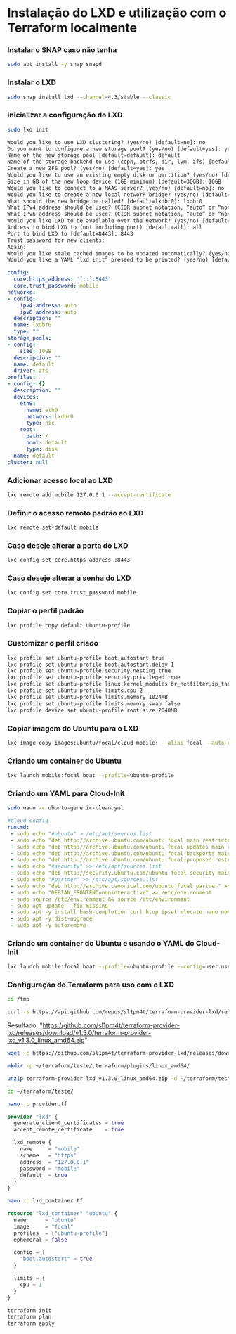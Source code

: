 # Instalação do LXD e utilização com o Terraform localmente

### Instalar o SNAP caso não tenha

```bash
sudo apt install -y snap snapd
```

### Instalar o LXD

```bash
sudo snap install lxd --channel=4.3/stable --classic
```

### Inicializar a configuração do LXD

```bash
sudo lxd init
```

```txt
Would you like to use LXD clustering? (yes/no) [default=no]: no
Do you want to configure a new storage pool? (yes/no) [default=yes]: yes
Name of the new storage pool [default=default]: default
Name of the storage backend to use (ceph, btrfs, dir, lvm, zfs) [default=zfs]: zfs
Create a new ZFS pool? (yes/no) [default=yes]: yes
Would you like to use an existing empty disk or partition? (yes/no) [default=no]: no
Size in GB of the new loop device (1GB minimum) [default=30GB]: 10GB
Would you like to connect to a MAAS server? (yes/no) [default=no]: no
Would you like to create a new local network bridge? (yes/no) [default=yes]: yes
What should the new bridge be called? [default=lxdbr0]: lxdbr0
What IPv4 address should be used? (CIDR subnet notation, “auto” or “none”) [default=auto]: auto
What IPv6 address should be used? (CIDR subnet notation, “auto” or “none”) [default=auto]: auto
Would you like LXD to be available over the network? (yes/no) [default=no]: yes
Address to bind LXD to (not including port) [default=all]: all
Port to bind LXD to [default=8443]: 8443
Trust password for new clients:
Again:
Would you like stale cached images to be updated automatically? (yes/no) [default=yes] yes
Would you like a YAML "lxd init" preseed to be printed? (yes/no) [default=no]: yes
```

```yaml
config:
  core.https_address: '[::]:8443'
  core.trust_password: mobile
networks:
- config:
    ipv4.address: auto
    ipv6.address: auto
  description: ""
  name: lxdbr0
  type: ""
storage_pools:
- config:
    size: 10GB
  description: ""
  name: default
  driver: zfs
profiles:
- config: {}
  description: ""
  devices:
    eth0:
      name: eth0
      network: lxdbr0
      type: nic
    root:
      path: /
      pool: default
      type: disk
  name: default
cluster: null
```

### Adicionar acesso local ao LXD

```bash
lxc remote add mobile 127.0.0.1 --accept-certificate
```

### Definir o acesso remoto padrão ao LXD

```bash
lxc remote set-default mobile
```

### Caso deseje alterar a porta do LXD

```bash
lxc config set core.https_address :8443
```

### Caso deseje alterar a senha do LXD

```bash
lxc config set core.trust_password mobile
```

### Copiar o perfil padrão

```bash
lxc profile copy default ubuntu-profile
```

### Customizar o perfil criado

```bash
lxc profile set ubuntu-profile boot.autostart true
lxc profile set ubuntu-profile boot.autostart.delay 1
lxc profile set ubuntu-profile security.nesting true
lxc profile set ubuntu-profile security.privileged true
lxc profile set ubuntu-profile linux.kernel_modules br_netfilter,ip_tables,ip6_tables,netlink_diag,nf_nat,overlay
lxc profile set ubuntu-profile limits.cpu 2
lxc profile set ubuntu-profile limits.memory 1024MB
lxc profile set ubuntu-profile limits.memory.swap false
lxc profile device set ubuntu-profile root size 2048MB
```

### Copiar imagem do Ubuntu para o LXD

```bash
lxc image copy images:ubuntu/focal/cloud mobile: --alias focal --auto-update
```

### Criando um container do Ubuntu

```bash
lxc launch mobile:focal boat --profile=ubuntu-profile
```

### Criando um YAML para Cloud-Init

```bash
sudo nano -c ubuntu-generic-clean.yml
```

```yaml
#cloud-config
runcmd:
 - sudo echo "#ubuntu" > /etc/apt/sources.list
 - sudo echo "deb http://archive.ubuntu.com/ubuntu focal main restricted universe multiverse" >> /etc/apt/sources.list
 - sudo echo "deb http://archive.ubuntu.com/ubuntu focal-updates main restricted universe multiverse" >> /etc/apt/sources.list
 - sudo echo "deb http://archive.ubuntu.com/ubuntu focal-backports main restricted universe multiverse" >> /etc/apt/sources.list
 - sudo echo "deb http://archive.ubuntu.com/ubuntu focal-proposed restricted main universe multiverse" >> /etc/apt/sources.list
 - sudo echo "#security" >> /etc/apt/sources.list
 - sudo echo "deb http://security.ubuntu.com/ubuntu focal-security main restricted universe multiverse" >> /etc/apt/sources.list
 - sudo echo "#partner" >> /etc/apt/sources.list
 - sudo echo "deb http://archive.canonical.com/ubuntu focal partner" >> /etc/apt/sources.list
 - sudo echo "DEBIAN_FRONTEND=noninteractive" >> /etc/environment
 - sudo source /etc/environment && source /etc/environment
 - sudo apt update --fix-missing
 - sudo apt -y install bash-completion curl htop ipset mlocate nano net-tools tar unzip wget xz-utils
 - sudo apt -y dist-upgrade
 - sudo apt -y autoremove
```

### Criando um container do Ubuntu e usando o YAML do Cloud-Init

```bash
lxc launch mobile:focal boat --profile=ubuntu-profile --config=user.user-data="$(cat cloud_init/ubuntu-generic-clean.yml)"
```

### Configuração do Terraform para uso com o LXD

```bash
cd /tmp
```

```bash
curl -s https://api.github.com/repos/sl1pm4t/terraform-provider-lxd/releases/latest | jq '.assets | .[] | .browser_download_url' | grep "linux_amd64"
```

Resultado: "<https://github.com/sl1pm4t/terraform-provider-lxd/releases/download/v1.3.0/terraform-provider-lxd_v1.3.0_linux_amd64.zip>"

```bash
wget -c https://github.com/sl1pm4t/terraform-provider-lxd/releases/download/v1.3.0/terraform-provider-lxd_v1.3.0_linux_amd64.zip
```

```bash
mkdir -p ~/terraform/teste/.terraform/plugins/linux_amd64/
```

```bash
unzip terraform-provider-lxd_v1.3.0_linux_amd64.zip -d ~/terraform/teste/.terraform/plugins/linux_amd64/
```

```bash
cd ~/terraform/teste/
```

```bash
nano -c provider.tf
```

```terraform
provider "lxd" {
  generate_client_certificates = true
  accept_remote_certificate    = true

  lxd_remote {
    name     = "mobile"
    scheme   = "https"
    address  = "127.0.0.1"
    password = "mobile"
    default  = true
  }
}
```

```bash
nano -c lxd_container.tf
```

```terraform
resource "lxd_container" "ubuntu" {
  name      = "ubuntu"
  image     = "focal"
  profiles  = ["ubuntu-profile"]
  ephemeral = false

  config = {
    "boot.autostart" = true
  }

  limits = {
    cpu = 1
  }
}
```

```bash
terraform init
terraform plan
terraform apply
```
